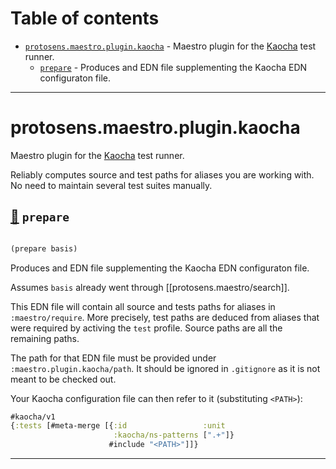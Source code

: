 # Table of contents
-  [`protosens.maestro.plugin.kaocha`](#protosens.maestro.plugin.kaocha)  - Maestro plugin for the [Kaocha](https://github.com/lambdaisland/kaocha) test runner.
    -  [`prepare`](#protosens.maestro.plugin.kaocha/prepare) - Produces and EDN file supplementing the Kaocha EDN configuraton file.

-----
# <a name="protosens.maestro.plugin.kaocha">protosens.maestro.plugin.kaocha</a>


Maestro plugin for the [Kaocha](https://github.com/lambdaisland/kaocha) test runner.
  
   Reliably computes source and test paths for aliases you are working with.
   No need to maintain several test suites manually.




## <a name="protosens.maestro.plugin.kaocha/prepare">[:page_facing_up:](https://github.com/protosens/monorepo.cljc/blob/main/module/maestro.plugin.kaocha/src/main/clj/protosens/maestro/plugin/kaocha.clj#L16-L51) `prepare`</a>
``` clojure

(prepare basis)
```


Produces and EDN file supplementing the Kaocha EDN configuraton file.

   Assumes `basis` already went through [[protosens.maestro/search]].

   This EDN file will contain all source and tests paths for aliases in `:maestro/require`.
   More precisely, test paths are deduced from aliases that were required by activing the `test` profile.
   Source paths are all the remaining paths.
  
   The path for that EDN file must be provided under `:maestro.plugin.kaocha/path`. It should be
   ignored in `.gitignore` as it is not meant to be checked out.

   Your Kaocha configuration file can then refer to it (substituting `<PATH>`):

   ```clojure
   #kaocha/v1
   {:tests [#meta-merge [{:id                 :unit
                          :kaocha/ns-patterns [".+"]}
                         #include "<PATH>"]]}
   ```

-----
